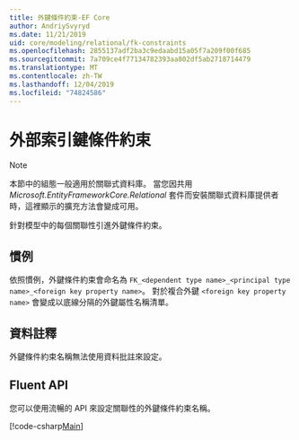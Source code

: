 ```yaml
---
title: 外鍵條件約束-EF Core
author: AndriySvyryd
ms.date: 11/21/2019
uid: core/modeling/relational/fk-constraints
ms.openlocfilehash: 2855137adf2ba3c9edaabd15a05f7a209f00f685
ms.sourcegitcommit: 7a709ce4f77134782393aa802df5ab2718714479
ms.translationtype: MT
ms.contentlocale: zh-TW
ms.lasthandoff: 12/04/2019
ms.locfileid: "74824586"
---
```

# <a name="foreign-key-constraints"></a>外部索引鍵條件約束

> [!NOTE]  
> 本節中的組態一般適用於關聯式資料庫。 當您因共用 *Microsoft.EntityFrameworkCore.Relational* 套件而安裝關聯式資料庫提供者時，這裡顯示的擴充方法會變成可用。

針對模型中的每個關聯性引進外鍵條件約束。

## <a name="conventions"></a>慣例

依照慣例，外鍵條件約束會命名為 `FK_<dependent type name>_<principal type name>_<foreign key property name>`。 對於複合外鍵 `<foreign key property name>` 會變成以底線分隔的外鍵屬性名稱清單。

## <a name="data-annotations"></a>資料註釋

外鍵條件約束名稱無法使用資料批註來設定。

## <a name="fluent-api"></a>Fluent API

您可以使用流暢的 API 來設定關聯性的外鍵條件約束名稱。

[!code-csharp[Main](../../../../samples/core/Modeling/FluentAPI/Relational/RelationshipConstraintName.cs?name=Constraint&highlight=12)]
